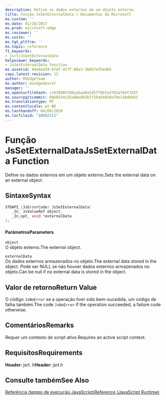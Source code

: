 ```yaml
---
description: Define os dados externos em um objeto externo.
title: Função JsSetExternalData | Documentos da Microsoft
ms.custom: ''
ms.date: 01/18/2017
ms.prod: microsoft-edge
ms.reviewer: ''
ms.suite: ''
ms.tgt_pltfrm: ''
ms.topic: reference
f1_keywords:
- jsrt/JsSetExternalData
helpviewer_keywords:
- JsSetExternalData function
ms.assetid: 94e0ad34-67d7-4f7f-88a3-3b057ef5e4b9
caps.latest.revision: 12
author: MSEdgeTeam
ms.author: msedgedevrel
manager: ''
ms.openlocfilehash: cc638905786a1baa0a3d5f79bfa3792a764f358f
ms.sourcegitcommit: 6860234c25a8be863b7f29a54838e78e120dbb62
ms.translationtype: MT
ms.contentlocale: pt-BR
ms.lasthandoff: 04/09/2020
ms.locfileid: "10562111"
---
```

# <span data-ttu-id="84959-103">Função JsSetExternalData</span><span class="sxs-lookup"><span data-stu-id="84959-103">JsSetExternalData Function</span></span>
<span data-ttu-id="84959-104">Define os dados externos em um objeto externo.</span><span class="sxs-lookup"><span data-stu-id="84959-104">Sets the external data on an external object.</span></span>  
  
## <span data-ttu-id="84959-105">Sintaxe</span><span class="sxs-lookup"><span data-stu-id="84959-105">Syntax</span></span>  
  
```cpp  
STDAPI_(JsErrorCode) JsSetExternalData(  
   _In_ JsValueRef object,  
   _In_opt_ void *externalData  
);  
```  
  
#### <span data-ttu-id="84959-106">Parâmetros</span><span class="sxs-lookup"><span data-stu-id="84959-106">Parameters</span></span>  
 `object`  
 <span data-ttu-id="84959-107">O objeto externo.</span><span class="sxs-lookup"><span data-stu-id="84959-107">The external object.</span></span>  
  
 `externalData`  
 <span data-ttu-id="84959-108">Os dados externos armazenados no objeto.</span><span class="sxs-lookup"><span data-stu-id="84959-108">The external data stored in the object.</span></span> <span data-ttu-id="84959-109">Pode ser NULL se não houver dados externos armazenados no objeto.</span><span class="sxs-lookup"><span data-stu-id="84959-109">Can be null if no external data is stored in the object.</span></span>  
  
## <span data-ttu-id="84959-110">Valor de retorno</span><span class="sxs-lookup"><span data-stu-id="84959-110">Return Value</span></span>  
 <span data-ttu-id="84959-111">O código `JsNoError` se a operação tiver sido bem-sucedida, um código de falha também.</span><span class="sxs-lookup"><span data-stu-id="84959-111">The code `JsNoError` if the operation succeeded, a failure code otherwise.</span></span>  
  
## <span data-ttu-id="84959-112">Comentários</span><span class="sxs-lookup"><span data-stu-id="84959-112">Remarks</span></span>  
 <span data-ttu-id="84959-113">Requer um contexto de script ativo.</span><span class="sxs-lookup"><span data-stu-id="84959-113">Requires an active script context.</span></span>  
  
## <span data-ttu-id="84959-114">Requisitos</span><span class="sxs-lookup"><span data-stu-id="84959-114">Requirements</span></span>  
 <span data-ttu-id="84959-115">**Header:** jsrt. h</span><span class="sxs-lookup"><span data-stu-id="84959-115">**Header:** jsrt.h</span></span>  
  
## <span data-ttu-id="84959-116">Consulte também</span><span class="sxs-lookup"><span data-stu-id="84959-116">See Also</span></span>  
 [<span data-ttu-id="84959-117">Referência (tempo de execução JavaScript)</span><span class="sxs-lookup"><span data-stu-id="84959-117">Reference (JavaScript Runtime)</span></span>](../chakra-hosting/reference-javascript-runtime.md)